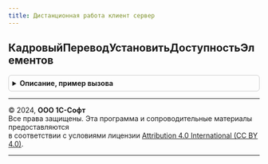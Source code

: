 ```yaml
---
title: Дистанционная работа клиент сервер
---
```



## КадровыйПереводУстановитьДоступностьЭлементов
<details style="margin: 1em 0; padding: 0.5em; border: 1px solid #ccc; border-radius: 6px;">

<summary style="font-weight: bold; cursor: pointer;">Описание, пример вызова</summary>

```bsl

// Устанавливает доступность.
//
// Параметры:
//   Форма - Форма - имя форма кадрового перевода".
//
Процедура КадровыйПереводУстановитьДоступностьЭлементов(Форма) Экспорт
```

Пример вызова
```bsl
ДистанционнаяРаботаКлиентСервер.КадровыйПереводУстановитьДоступностьЭлементов(Форма) 
```
</details>

---

© 2024, **ООО 1С-Софт**  
Все права защищены. Эта программа и сопроводительные материалы предоставляются  
в соответствии с условиями лицензии [Attribution 4.0 International (CC BY 4.0)](https://creativecommons.org/licenses/by/4.0/legalcode).

---
